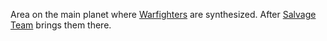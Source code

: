 Area on the main planet where [Warfighters](/p/64a95ac03b7546249ebe255b2b2fd8a6) are synthesized. After [Salvage Team](/p/9dc015ab7b754160a21e447e30a80c20) brings them there.

